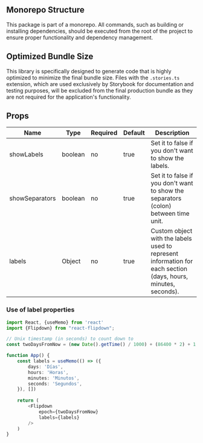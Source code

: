 ## Monorepo Structure

This package is part of a monorepo. All commands, such as building or installing dependencies,
should be executed from the root of the project to ensure proper functionality and
dependency management.

## Optimized Bundle Size

This library is specifically designed to generate code that is highly optimized to minimize the final
bundle size. Files with the `.stories.ts` extension, which are used exclusively by Storybook for
documentation and testing purposes, will be excluded from the final production bundle as they are
not required for the application's functionality.

## Props

| Name           | Type    | Required | Default | Description                                                                                                   |
|----------------|---------|----------|---------|---------------------------------------------------------------------------------------------------------------|
| showLabels     | boolean | no       | true    | Set it to false if you don't want to show the labels.                                                         |
| showSeparators | boolean | no       | true    | Set it to false if you don't want to show the separators (colon) between time unit.                           |
| labels         | Object  | no       | true    | Custom object with the labels used to represent information for each section (days, hours, minutes, seconds). |


### Use of label properties

```typescript jsx
import React, {useMemo} from 'react'
import {Flipdown} from "react-flipdown";

// Unix timestamp (in seconds) to count down to
const twoDaysFromNow = (new Date().getTime() / 1000) + (86400 * 2) + 1;

function App() {
    const labels = useMemo(() => ({
        days: 'Días',
        hours: 'Horas',
        minutes: 'Minutos',
        seconds: 'Segundos',
    }), [])
    
    return (
        <Flipdown
            epoch={twoDaysFromNow}
            labels={labels}
        />
    )
}
```